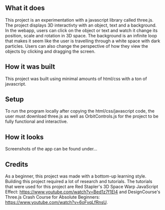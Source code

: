 ## What it does 

This project is an experimentation with a javascript library called three.js. The project displays 3D interactivty with an object, text and a background. In the webapp, users can click on the object or text and watch it change its position, scale and rotation in 3D space. The background is an infinite loop that makes it seem like the user is travelling through a white space with dark particles. Users can also change the perspective of how they view the objects by clicking and dragging the screen. 

## How it was built 

This project was built using minimal amounts of html/css with a ton of javascript. 

## Setup

To run the program locally after copying the html/css/javascript code, the user must download three.js as well as OrbitControls.js for the project to be fully functional and interactive. 

## How it looks

Screenshots of the app can be found under...

## Credits 
As a beginner, this project was made with a bottom-up learning style. Building this project required a lot of research and tutorials. The tutorials that were used for this project are Red Stapler's 3D Space Warp JavaScript Effect: https://www.youtube.com/watch?v=Bed1z7f1EI4 and DesignCourse's Three.js Crash Course for Absolute Beginners: https://www.youtube.com/watch?v=6oFvqLfRnsU.
